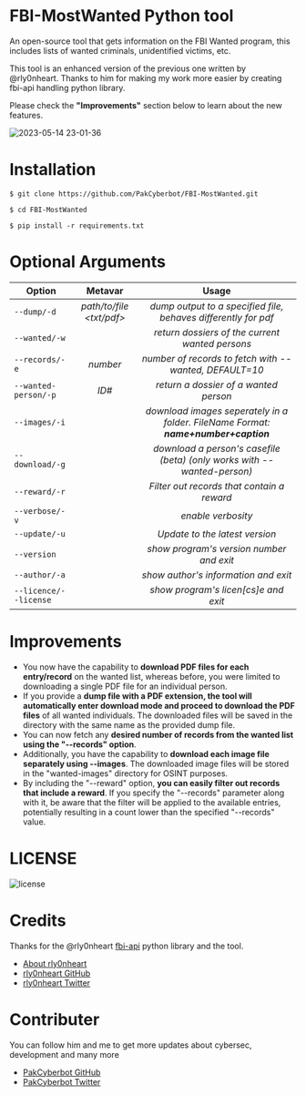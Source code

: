 # FBI-MostWanted Python tool
An open-source tool that gets information on the FBI Wanted program, this includes lists of wanted criminals, unidentified victims, etc. 

This tool is an enhanced version of the previous one written by @rly0nheart. Thanks to him for making my work more easier by creating fbi-api handling python library.

 Please check the **"Improvements"** section below to learn about the new features.

![2023-05-14 23-01-36](https://github.com/PakCyberbot/FBI-MostWanted/assets/93365275/bf9883df-87f6-49f2-bcef-e063dc50ee05)

# Installation
```
$ git clone https://github.com/PakCyberbot/FBI-MostWanted.git
```

```
$ cd FBI-MostWanted
```

```
$ pip install -r requirements.txt
```

# Optional Arguments
| Option       | Metavar | Usage |
| -------------|:---------:|:---------:|
| <code>--dump/-d</code>| *path/to/file <txt/pdf>* |  *dump output to a specified file, behaves differently for pdf*  |
| <code>--wanted/-w</code>| |  *return dossiers of the current wanted persons*  |
| <code>--records/-e</code>| *number* |  *number of records to fetch with --wanted, DEFAULT=10*  |
| <code>--wanted-person/-p</code>| *ID#* |  *return a dossier of a wanted person*  |
| <code>--images/-i</code>| |  *download images seperately in a folder. FileName Format: ***name+number+caption****  |
| <code>--download/-g</code>| |  *download a person's casefile (beta) (only works with --wanted-person)*  |
| <code>--reward/-r</code>| | *Filter out records that contain a reward*  |
| <code>--verbose/-v</code>| | *enable verbosity*  |
| <code>--update/-u</code>| | *Update to the latest version*  |
| <code>--version</code>| |  *show program's version number and exit*  |
| <code>--author/-a</code>| |  *show author's information and exit*  |
| <code>--licence/--license</code>| |  *show program's licen[cs]e and exit*  |

# Improvements
* You now have the capability to **download PDF files for each entry/record** on the wanted list, whereas before, you were limited to downloading a single PDF file for an individual person.
* If you provide a **dump file with a PDF extension, the tool will automatically enter download mode and proceed to download the PDF files** of all wanted individuals. The downloaded files will be saved in the directory with the same name as the provided dump file.
* You can now fetch any **desired number of records from the wanted list using the "--records" option**.
* Additionally, you have the capability to **download each image file separately using --images**. The downloaded image files will be stored in the "wanted-images" directory for OSINT purposes.
* By including the "--reward" option, **you can easily filter out records that include a reward**. If you specify the "--records" parameter along with it, be aware that the filter will be applied to the available entries, potentially resulting in a count lower than the specified "--records" value.

# LICENSE
![license](https://user-images.githubusercontent.com/74001397/137917929-2f2cdb0c-4d1d-4e4b-9f0d-e01589e027b5.png)


# Credits
Thanks for the @rly0nheart <a href="https://pypi.org/project/fbi-api/">fbi-api</a> python library and the tool. 
* [About rly0nheart](https://about.me/rly0nheart)
* [rly0nheart GitHub](https://github.com/rly0nheart)
* [rly0nheart Twitter](https://twitter.com/rly0nheart)

# Contributer 
You can follow him and me to get more updates about cybersec, development and many more 
* [PakCyberbot GitHub](https://github.com/PakCyberbot)
* [PakCyberbot Twitter](https://twitter.com/Pakcyberbot)


